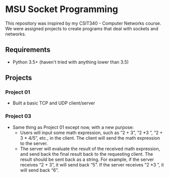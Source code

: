 # MSU Socket Programming
This repository was inspired by my CSIT340 - Computer Networks course. We were assigned projects to create programs that deal with sockets and networks.

## Requirements
* Python 3.5+ (haven't tried with anything lower than 3.5)

## Projects
### Project 01
* Built a basic TCP and UDP client/server

### Project 03
* Same thing as Project 01 except now, with a new purpose:
     * Users will input some math expression, such as “2 + 3”, “2 *3    ”, “2    + 3 * 4/5”, etc., in the client. The client will send the math expression to the server.
     * The server will evaluate the result of the received math expression, and send back the final result back to the requesting client. The result should be sent back as a string. For example, if the server receives “2 + 3”, it will send back “5”. If the server receives “2 *3    ”, it will send back “6”.